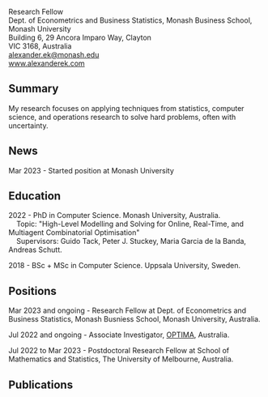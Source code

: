 Research Fellow\
Dept. of Econometrics and Business Statistics, Monash Business School, Monash University\
Building 6, 29 Ancora Imparo Way, Clayton\
VIC 3168, Australia\
alexander.ek@monash.edu\
www.alexanderek.com


## Summary

My research focuses on applying techniques from statistics, computer science, and operations research to solve hard problems, often with uncertainty.


## News

Mar 2023 - Started position at Monash University


## Education

2022 - PhD in Computer Science. Monash University, Australia.\
&nbsp;&nbsp;&nbsp;&nbsp;Topic: "High-Level Modelling and Solving for Online, Real-Time, and Multiagent Combinatorial Optimisation"\
&nbsp;&nbsp;&nbsp;&nbsp;Supervisors: Guido Tack, Peter J. Stuckey, Maria Garcia de la Banda, Andreas Schutt.

2018 - BSc + MSc in Computer Science. Uppsala University, Sweden.


## Positions

Mar 2023 and ongoing - Research Fellow at Dept. of Econometrics and Business Statistics, Monash Busniess School, Monash University, Australia.

Jul 2022 and ongoing - Associate Investigator, [OPTIMA](https://optima.org.au/), Australia.

Jul 2022 to Mar 2023 - Postdoctoral Research Fellow at School of Mathematics and Statistics, The University of Melbourne, Australia.


## Publications
